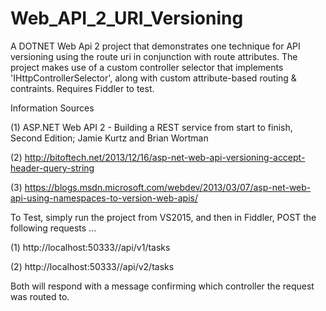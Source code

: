 # Web_API_2_URI_Versioning
A DOTNET Web Api 2 project that demonstrates one technique for API versioning using the route uri in conjunction with route attributes. The project makes use of a custom controller selector that implements 'IHttpControllerSelector', along with custom attribute-based routing & contraints. Requires Fiddler to test.

Information Sources

(1) ASP.NET Web API 2 - Building a REST service from start to finish, Second Edition; Jamie Kurtz and Brian Wortman

(2) http://bitoftech.net/2013/12/16/asp-net-web-api-versioning-accept-header-query-string

(3) https://blogs.msdn.microsoft.com/webdev/2013/03/07/asp-net-web-api-using-namespaces-to-version-web-apis/


To Test, simply run the project from VS2015,  and then in Fiddler, POST the following requests ...

(1) http://localhost:50333//api/v1/tasks

(2) http://localhost:50333//api/v2/tasks


Both will respond with a message confirming which controller the request was routed to.
